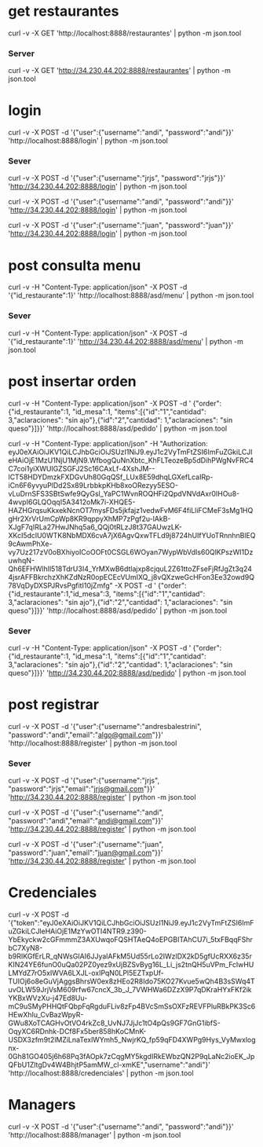 # get restaurantes
curl -v -X GET 'http://localhost:8888/restaurantes' | python -m json.tool

### Server 
curl -v -X GET 'http://34.230.44.202:8888/restaurantes' | python -m json.tool

# login
curl -v -X POST -d '{"user":{"username":"andi", "password":"andi"}}' 'http://localhost:8888/login' | python -m json.tool

### Sever
curl -v -X POST -d '{"user":{"username":"jrjs", "password":"jrjs"}}' 'http://34.230.44.202:8888/login' | python -m json.tool

curl -v -X POST -d '{"user":{"username":"andi", "password":"andi"}}' 'http://34.230.44.202:8888/login' | python -m json.tool

curl -v -X POST -d '{"user":{"username":"juan", "password":"juan"}}' 'http://34.230.44.202:8888/login' | python -m json.tool

# post consulta menu
curl -v -H "Content-Type: application/json" -X POST -d '{"id_restaurante":1}' 'http://localhost:8888/asd/menu' | python -m json.tool

### Sever
curl -v -H "Content-Type: application/json" -X POST -d '{"id_restaurante":1}' 'http://34.230.44.202:8888/asd/menu' | python -m json.tool

# post insertar orden
curl -v -H "Content-Type: application/json" -X POST -d '
{"order":{"id_restaurante":1, "id_mesa":1, "items":[{"id":"1","cantidad": 3,"aclaraciones": "sin ajo"},{"id":"2","cantidad": 1,"aclaraciones": "sin queso"}]}}' 'http://localhost:8888/asd/pedido' | python -m json.tool

curl -v -H "Content-Type: application/json" -H "Authorization: eyJ0eXAiOiJKV1QiLCJhbGciOiJSUzI1NiJ9.eyJ1c2VyTmFtZSI6ImFuZGkiLCJleHAiOjE1MzU1NjU1MjN9.WfbogQuNnXbtc_KhFLTeozeBp5dDihPWgNvFRC4C7coi1yiXWUlGZSGFJ2Sc16CAxLf-4XshJM--lCT58HDYDmzkFXDGvUh80GqQSf_LUx8E59dhqLGXefLcaIRp-iCn6F6yvyuPlDd2Sx89LrbbkpKHb8xoORezyy5ESO-vLuDrnSFS3SBtSwfe9QyGsl_YaPC1WvnROQHFi2QpdVNVdAxr0IHOu8-4wvpI6GLQOqqI5A3412oMk7i-XHQE5-HAZHGrqsuKkxekNcnOT7mysFDs5jkfajz1vedwFvM6F4fiLliFCMeF3sMg1HQgHr2XrVrUmCpWp8KR9qppyXhMP7zPgf2u-lAkB-XJgF7qIRLa27HwJNhq5a6_QQj0tRLzJ8t37GAUwzLK-XKcI5dclU0WTK8NbMDX6cvA7jX6AgvQxwTFLd9j8724hUIfYUoTRnnhnBlEQ9cAwmPhXe-vy7Uz217zV0oBXhiyoICoOOFt0CSGL6WOyan7WypWbVdIs60QlKPszWI1DzuwhqN-Qh6EFHWlhIl518TdrU3I4_YrMXwB6dtlajxp8cjquL2Z61ttoZFseFjRfJgZt3q244jsrAFFBkrchzXhKZdNzR0opECEcVUmIXQ_j8vQXzweGcHFon3Ee32owd9Q78VqDyDXSPJRvsPgfitI10jZmfg" -X POST -d '
{"order":{"id_restaurante":1,"id_mesa":3, "items":[{"id":"1","cantidad": 3,"aclaraciones": "sin ajo"},{"id":"2","cantidad": 1,"aclaraciones": "sin queso"}]}}' 'http://localhost:8888/asd/pedido' | python -m json.tool

### Sever
curl -v -H "Content-Type: application/json" -X POST -d '
{"order":{"id_restaurante":1, "id_mesa":1, "items":[{"id":"1","cantidad": 3,"aclaraciones": "sin ajo"},{"id":"2","cantidad": 1,"aclaraciones": "sin queso"}]}}' 'http://34.230.44.202:8888/asd/pedido' | python -m json.tool


# post registrar
curl -v -X POST -d '{"user":{"username":"andresbalestrini", "password":"andi","email":"algo@gmail.com"}}' 'http://localhost:8888/register' | python -m json.tool

### Sever
curl -v -X POST -d '{"user":{"username":"jrjs", "password":"jrjs","email":"jrjs@gmail.com"}}' 'http://34.230.44.202:8888/register' | python -m json.tool

curl -v -X POST -d '{"user":{"username":"andi", "password":"andi","email":"andi@gmail.com"}}' 'http://34.230.44.202:8888/register' | python -m json.tool

curl -v -X POST -d '{"user":{"username":"juan", "password":"juan","email":"juan@gmail.com"}}' 'http://34.230.44.202:8888/register' | python -m json.tool

# Credenciales
curl -v -X POST -d '{"token":"eyJ0eXAiOiJKV1QiLCJhbGciOiJSUzI1NiJ9.eyJ1c2VyTmFtZSI6ImFuZGkiLCJleHAiOjE1MzYwOTI4NTR9.z390-YbEkyckw2cGFmmmZ3AXUwqoFQSHTAeQ4oEPGBITAhCU7i_5txFBqqFShrbC7XyN8-b9RIKGfErLR_qNWsGIAI6JJyalAFkM5Ud55rLo2IWzlDX2kD5gfUcRXX6z35rKIN24YE6funO0uQa02PZ0yez9xUjBZSvByg16L_Li_js2tnQH5uVPm_FclwHULMYdZ7rO5xIWVA6LXJL-oxIPqN0LPl5EZTxpUf-TUIOj6o8eGuVjAggsBhrsW0ex8zHEo2R8Ido75KO27Kvue5wQh4B3sSWq4TuvOLW59JrjVsM609rfw67cncX_3b_J_7VWHWa6DZzX9P7qDKraHYxFKf2ikYKBxWVzXu-j47Ed8Uu-mC9uSMyPHHQtFQbpFqRgduFLiv8zFp4BVcSmSsOXFzREVFPluRBkPK3Sc6HEwXhIu_CvBazWpyR-GWu8XoTCAGHvOtVO4rkZc8_UvNJ7JjJc1tO4pQs9GF7GnG1ibfS-OqyXC6RDnhk-DCf8Fx5ber858hKoCMnK-USDX3zfm9t2lMZiLnaTexlWYmh5_NwjrKQ_fp59qFD4XWPg9Hys_VyMwxlognx-0Gh81GO405j6h68Pq3fAOpk7zCqgMY5kgdIRkEWbzQN2P9qLaNc2ioEK_JpQFbU1ZltgDv4W4BhjtP5amMW_cl-xmKE","username":"andi"}' 'http://localhost:8888/credenciales' | python -m json.tool


# Managers
curl -v -X POST -d '{"user":{"username":"andi", "password":"andi"}}' 'http://localhost:8888/manager' | python -m json.tool